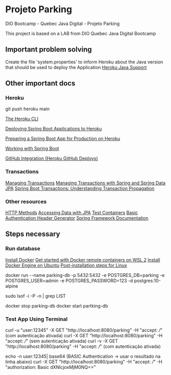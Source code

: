 # Projeto Parking

DIO Bootcamp - Quebec Java Digital - Projeto Parking

This project is based on a LAB from DIO Quebec Java Digital Bootcamp

## Important problem solving

Create the file 'system.properties' to inform Heroku about the Java version that should be used to deploy the Application
[Heroku Java Support](https://devcenter.heroku.com/articles/java-support)

## Other important docs

### Heroku

git push heroku main

[The Heroku CLI](https://devcenter.heroku.com/articles/heroku-cli)

[Deploying Spring Boot Applications to Heroku](https://devcenter.heroku.com/articles/deploying-spring-boot-apps-to-heroku)

[Preparing a Spring Boot App for Production on Heroku](https://devcenter.heroku.com/articles/preparing-a-spring-boot-app-for-production-on-heroku)

[Working with Spring Boot](https://devcenter.heroku.com/categories/working-with-spring-boot)

[GitHub Integration (Heroku GitHub Deploys)](https://devcenter.heroku.com/articles/github-integration)

### Transactions

[Managing Transactions](https://spring.io/guides/gs/managing-transactions/)
[Managing Transactions with Spring and Spring Data JPA](https://thorben-janssen.com/transactions-spring-data-jpa/)
[Spring Boot Transactions: Understanding Transaction Propagation](https://dzone.com/articles/spring-boot-transactions-tutorial-understanding-tr)

### Other resources

[HTTP Methods](https://restfulapi.net/http-methods/)
[Accessing Data with JPA](https://spring.io/guides/gs/accessing-data-jpa/)
[Test Containers](https://www.testcontainers.org)
[Basic Authentication Header Generator](https://www.blitter.se/utils/basic-authentication-header-generator/)
[Spring Framework Documentation](https://docs.spring.io/spring-framework/docs/current/reference/html/index.html)

## Steps necessary

### Run database

[Install Docker](https://github.com/codeedu/wsl2-docker-quickstart)
[Get started with Docker remote containers on WSL 2](https://learn.microsoft.com/en-us/windows/wsl/tutorials/wsl-containers)
[Install Docker Engine on Ubuntu](https://docs.docker.com/engine/install/ubuntu/)
[Post-installation steps for Linux](https://docs.docker.com/engine/install/linux-postinstall/)

docker run --name parking-db -p 5432:5432 -e POSTGRES_DB=parking -e POSTGRES_USER=admin -e POSTGRES_PASSWORD=123 -d postgres:10-alpine

sudo lsof -i -P -n | grep LIST

docker stop parking-db
docker start partking-db

### Test App Using Terminal

curl -u "user:12345" -X GET "http://localhost:8080/parking" -H "accept: */*" (com autenticação ativada)
curl -X GET "http://localhost:8080/parking" -H "accept: */*" (sem autenticação ativada)
curl -v -X GET "http://localhost:8080/parking" -H "accept: */*" (com autenticação ativada)

echo -n user:12345| base64 (BASIC Authentication -> usar o resultado na linha abaixo)
curl -X GET "http://localhost:8080/parking" -H "accept: */*" -H "authorization: Basic dXNlcjoxMjM0NQ=="
